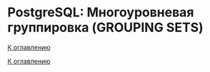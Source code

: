 # PostgreSQL: Многоуровневая группировка (GROUPING SETS)

<!--

-->

[К оглавлению](../README.md)



[К оглавлению](../README.md)
